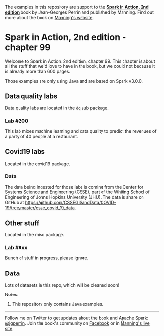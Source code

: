 The examples in this repository are support to the **[Spark in Action, 2nd edition](http://jgp.net/sia)** book by Jean-Georges Perrin and published by Manning. Find out more about the book on [Manning's website](http://jgp.net/sia).

# Spark in Action, 2nd edition - chapter 99

Welcome to Spark in Action, 2nd edition, chapter 99. This chapter is about all the stuff that we'd love to have in the book, but we could not because it is already more than 600 pages.

Those examples are only using Java and are based on Spark v3.0.0.

## Data quality labs

Data quality labs are located in the `dq` sub package.

### Lab #200
This lab mixes machine learning and data quality to predict the revenues of a party of 40 people at a restaurant.

## Covid19 labs

Located in the covid19 package.

### Data
The data being ingested for those labs is coming from the Center for Systems Science and Engineering (CSSE), part of the Whiting School of Engineering of Johns Hopkins University (JHU). The data is share on GitHub at https://github.com/CSSEGISandData/COVID-19/tree/master/csse_covid_19_data.

## Other stuff

Located in the misc package.

### Lab #9xx
Bunch of stuff in progress, please ignore.

## Data
Lots of datasets in this repo, which will be cleaned soon!

Notes: 
 1. This repository only contains Java examples.
 
---

Follow me on Twitter to get updates about the book and Apache Spark: [@jgperrin](https://twitter.com/jgperrin). Join the book's community on [Facebook](https://facebook.com/sparkinaction/) or in [Manning's live site](https://forums.manning.com/forums/spark-in-action-second-edition?a_aid=jgp).
